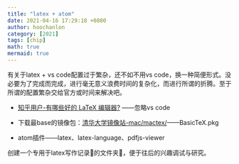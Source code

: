 ```yaml
---
title: "latex + atom"
date: 2021-04-16 17:29:18 +0800
author: hoochanlon
category: [2021]
tags: [chip]
math: true
mermaid: true
---
```


有关于latex + vs code配置过于繁杂，还不如不用vs code，换一种简便形式。没必要为了完成而完成，进行毫无意义浪费时间的复杂化，而进行所谓的折腾。至于所谓的配置繁杂交给官方或时间来解决吧。<!-- more -->

* [知乎用户-有哪些好的 LaTeX 编辑器?](https://www.zhihu.com/question/19954023) ——忽略vs code

* 下载最base的镜像包：[清华大学镜像站-mac/mactex/](https://mirrors.tuna.tsinghua.edu.cn/ctan/systems/mac/mactex/)——BasicTeX.pkg
* atom插件——latex、latex-language、pdfjs-viewer

创建一个专用于latex写作记录📝的文件夹📁，便于往后的兴趣调试与研究。

